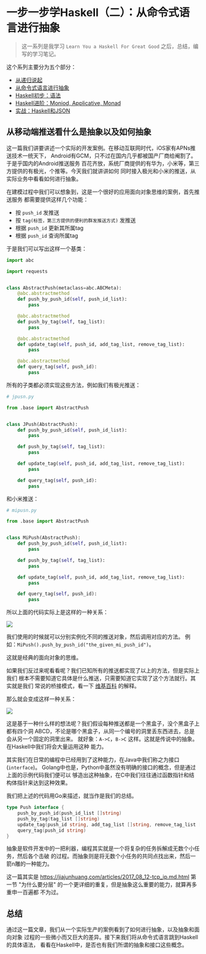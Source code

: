 # 一步一步学Haskell（二）：从命令式语言进行抽象

> 这一系列是我学习 `Learn You a Haskell For Great Good` 之后，总结，编写的学习笔记。

这个系列主要分为五个部分：

- [从递归说起](./2017_09_11-learn_you_a_haskell_part_1.md.html)
- [从命令式语言进行抽象](#)
- [Haskell初步：语法](./2017_09_18-learn_you_a_haskell_part_3.md.html)
- [Haskell进阶：Moniod, Applicative, Monad](#)
- [实战：Haskell和JSON](#)

## 从移动端推送看什么是抽象以及如何抽象

这一篇我们讲要讲述一个实际的开发案例。在移动互联网时代，iOS家有APNs推送技术一统天下，
Android有GCM，只不过在国内几乎都被国产厂商给阉割了。于是乎国内的Android推送服务
百花齐放，系统厂商提供的有华为，小米等，第三方提供的有极光，个推等。今天我们就讲讲如何
同时接入极光和小米的推送，从实际业务中看看如何进行抽象。

在建模过程中我们可以想象到，这是一个很好的应用面向对象思维的案例，首先推送服务
都需要提供这样几个功能：

- 按 `push_id` 发推送
- 按 `tag(标签，第三方提供的便利的群发推送方式)` 发推送
- 根据 `push_id` 更新其所属tag
- 根据 `push_id` 查询所属tag

于是我们可以写出这样一个基类：

```python
import abc

import requests


class AbstractPush(metaclass=abc.ABCMeta):
    @abc.abstractmethod
    def push_by_push_id(self, push_id_list):
        pass

    @abc.abstractmethod
    def push_by_tag(self, tag_list):
        pass

    @abc.abstractmethod
    def update_tag(self, push_id, add_tag_list, remove_tag_list):
        pass

    @abc.abstractmethod
    def query_tag(self, push_id):
        pass
```

所有的子类都必须实现这些方法，例如我们有极光推送：

```python
# jpusn.py

from .base import AbstractPush


class JPush(AbstractPush):
    def push_by_push_id(self, push_id_list):
        pass

    def push_by_tag(self, tag_list):
        pass

    def update_tag(self, push_id, add_tag_list, remove_tag_list):
        pass

    def query_tag(self, push_id):
        pass
```

和小米推送：

```python
# mipusn.py

from .base import AbstractPush


class MiPush(AbstractPush):
    def push_by_push_id(self, push_id_list):
        pass

    def push_by_tag(self, tag_list):
        pass

    def update_tag(self, push_id, add_tag_list, remove_tag_list):
        pass

    def query_tag(self, push_id):
        pass
```

所以上面的代码实际上是这样的一种关系：

![](./img/oo1.png)

我们使用的时候就可以分别实例化不同的推送对象，然后调用对应的方法。
例如：`MiPush().push_by_push_id("the_given_mi_push_id")`。

这就是经典的面向对象的思维。

如果我们反过来呢看看呢？我们已知所有的推送都实现了以上的方法，但是实际上我们
根本不需要知道它具体是什么推送，只需要知道它实现了这个方法就行。其实就是我们
常说的桥接模式，看一下
[维基百科](https://zh.wikipedia.org/wiki/%E6%A9%8B%E6%8E%A5%E6%A8%A1%E5%BC%8F)
的解释。

那么就会变成这样一种关系：

![](./img/oo2.png)

这是基于一种什么样的想法呢？我们假设每种推送都是一个黑盒子，没个黑盒子上都有四个洞
ABCD，不论是哪个黑盒子，从同一个编号的洞里丢东西进去，总是会从另一个固定的洞里出来。
就好象：`A->C`，`B->C` 这样。这就是传说中的抽象。在Haskell中我们将会大量运用这种
能力。

其实我们在日常的编程中已经用到了这种能力，在Java中我们称之为接口(`interface`)。
Golang中也是，Python中虽然没有明确的接口的概念，但是通过上面的示例代码我们便可以
够造出这种抽象，在C中我们往往通过函数指针和结构体指针来达到这种效果。

我们把上述的代码用Go来描述，就当作是我们的总结。

```go
type Push interface {
    push_by_push_id(push_id_list []string)
    push_by_tag(tag_list []string)
    update_tag(push_id string, add_tag_list []string, remove_tag_list []string)
    query_tag(push_id string)
}
```

抽象是软件开发中的一把利器，编程其实就是一个将复杂的任务拆解成无数个小任务，然后各个击破
的过程。而抽象则是将无数个小任务的共同点找出来，然后一箭n雕的一种能力。

这一篇其实是 https://jiajunhuang.com/articles/2017_08_12-tcp_ip.md.html 第一节
"为什么要分层" 的一个更详细的重复，但是抽象这么重要的能力，就算再多重申一百遍都
不为过。

## 总结

通过这一篇文章，我们从一个实际生产的案例看到了如何进行抽象，以及抽象和面向对象
过程的一些微小而又巨大的差异。接下来我们将从命令式语言跳到Haskell的具体语法，
看看在Haskell中，是否也有我们所谓的抽象和接口这些概念。
